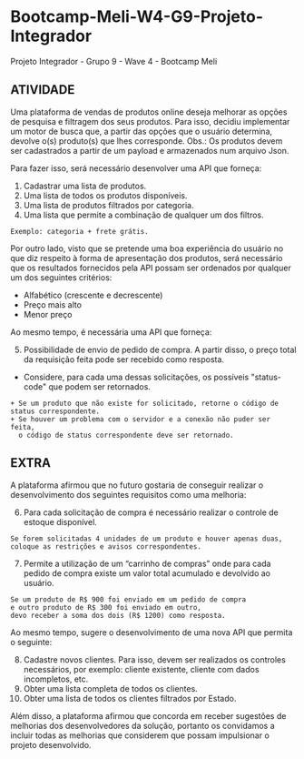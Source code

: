 # Bootcamp-Meli-W4-G9-Projeto-Integrador
Projeto Integrador - Grupo 9 - Wave 4 - Bootcamp Meli
## ATIVIDADE
Uma plataforma de vendas de produtos online deseja melhorar as opções de pesquisa e filtragem dos seus produtos. Para isso, decidiu implementar um motor de busca que, a partir das opções que o usuário determina, devolve o(s) produto(s) que lhes corresponde. Obs.: Os produtos devem ser cadastrados a partir de um payload e armazenados num arquivo Json.

Para fazer isso, será necessário desenvolver uma API que forneça:
1. Cadastrar uma lista de produtos.
2. Uma lista de todos os produtos disponíveis.
3. Uma lista de produtos filtrados por categoria.
4. Uma lista que permite a combinação de qualquer um dos filtros.
```
Exemplo: categoria + frete grátis.
```

Por outro lado, visto que se pretende uma boa experiência do usuário no que diz respeito à forma de apresentação dos produtos, será necessário que os resultados fornecidos pela API possam ser ordenados por qualquer um dos seguintes critérios:
+ Alfabético (crescente e decrescente)
+ Preço mais alto
+ Menor preço

Ao mesmo tempo, é necessária uma API que forneça:

5. Possibilidade de envio de pedido de compra. A partir disso, o preço total da requisição feita pode ser recebido como resposta.
+ Considere, para cada uma dessas solicitações, os possíveis "status-code" que podem ser retornados.
```
+ Se um produto que não existe for solicitado, retorne o código de status correspondente.
+ Se houver um problema com o servidor e a conexão não puder ser feita, 
  o código de status correspondente deve ser retornado.
```

## EXTRA
A plataforma afirmou que no futuro gostaria de conseguir realizar o desenvolvimento dos seguintes requisitos como uma melhoria:

6. Para cada solicitação de compra é necessário realizar o controle de estoque disponível.
```
Se forem solicitadas 4 unidades de um produto e houver apenas duas, 
coloque as restrições e avisos correspondentes.
```
7. Permite a utilização de um “carrinho de compras” onde para cada pedido de compra existe um valor total acumulado e devolvido ao usuário.
```
Se um produto de R$ 900 foi enviado em um pedido de compra
e outro produto de R$ 300 foi enviado em outro, 
devo receber a soma dos dois (R$ 1200) como resposta.
```
Ao mesmo tempo, sugere o desenvolvimento de uma nova API que permita o seguinte:

8. Cadastre novos clientes. Para isso, devem ser realizados os controles necessários, por exemplo: cliente existente, cliente com dados incompletos, etc.
9. Obter uma lista completa de todos os clientes.
10. Obter uma lista de todos os clientes filtrados por Estado.

Além disso, a plataforma afirmou que concorda em receber sugestões de melhorias dos desenvolvedores da solução, portanto os convidamos a incluir todas as melhorias que considerem que possam impulsionar o projeto desenvolvido.


